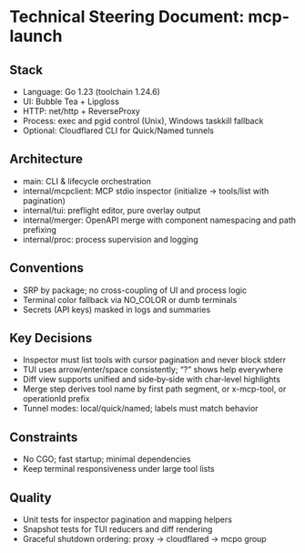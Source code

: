 # Technical Steering Document: mcp-launch

## Stack
- Language: Go 1.23 (toolchain 1.24.6)
- UI: Bubble Tea + Lipgloss
- HTTP: net/http + ReverseProxy
- Process: exec and pgid control (Unix), Windows taskkill fallback
- Optional: Cloudflared CLI for Quick/Named tunnels

## Architecture
- main: CLI & lifecycle orchestration
- internal/mcpclient: MCP stdio inspector (initialize → tools/list with pagination)
- internal/tui: preflight editor, pure overlay output
- internal/merger: OpenAPI merge with component namespacing and path prefixing
- internal/proc: process supervision and logging

## Conventions
- SRP by package; no cross-coupling of UI and process logic
- Terminal color fallback via NO_COLOR or dumb terminals
- Secrets (API keys) masked in logs and summaries

## Key Decisions
- Inspector must list tools with cursor pagination and never block stderr
- TUI uses arrow/enter/space consistently; “?” shows help everywhere
- Diff view supports unified and side‑by‑side with char‑level highlights
- Merge step derives tool name by first path segment, or x-mcp-tool, or operationId prefix
- Tunnel modes: local/quick/named; labels must match behavior

## Constraints
- No CGO; fast startup; minimal dependencies
- Keep terminal responsiveness under large tool lists

## Quality
- Unit tests for inspector pagination and mapping helpers
- Snapshot tests for TUI reducers and diff rendering
- Graceful shutdown ordering: proxy → cloudflared → mcpo group
